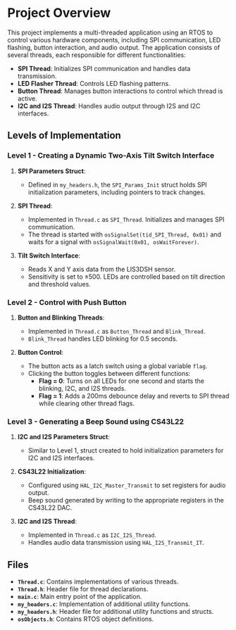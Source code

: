 # Project Overview

This project implements a multi-threaded application using an RTOS to control various hardware components, including SPI communication, LED flashing, button interaction, and audio output. The application consists of several threads, each responsible for different functionalities:

- **SPI Thread**: Initializes SPI communication and handles data transmission.
- **LED Flasher Thread**: Controls LED flashing patterns.
- **Button Thread**: Manages button interactions to control which thread is active.
- **I2C and I2S Thread**: Handles audio output through I2S and I2C interfaces.

## Levels of Implementation

### Level 1 - Creating a Dynamic Two-Axis Tilt Switch Interface

1. **SPI Parameters Struct**:
   - Defined in `my_headers.h`, the `SPI_Params_Init` struct holds SPI initialization parameters, including pointers to track changes.

2. **SPI Thread**:
   - Implemented in `Thread.c` as `SPI_Thread`. Initializes and manages SPI communication.
   - The thread is started with `osSignalSet(tid_SPI_Thread, 0x01)` and waits for a signal with `osSignalWait(0x01, osWaitForever)`.

3. **Tilt Switch Interface**:
   - Reads X and Y axis data from the LIS3DSH sensor.
   - Sensitivity is set to ±500. LEDs are controlled based on tilt direction and threshold values.

### Level 2 - Control with Push Button

1. **Button and Blinking Threads**:
   - Implemented in `Thread.c` as `Button_Thread` and `Blink_Thread`.
   - `Blink_Thread` handles LED blinking for 0.5 seconds.

2. **Button Control**:
   - The button acts as a latch switch using a global variable `flag`.
   - Clicking the button toggles between different functions:
     - **Flag = 0**: Turns on all LEDs for one second and starts the blinking, I2C, and I2S threads.
     - **Flag = 1**: Adds a 200ms debounce delay and reverts to SPI thread while clearing other thread flags.

### Level 3 - Generating a Beep Sound using CS43L22

1. **I2C and I2S Parameters Struct**:
   - Similar to Level 1, struct created to hold initialization parameters for I2C and I2S interfaces.

2. **CS43L22 Initialization**:
   - Configured using `HAL_I2C_Master_Transmit` to set registers for audio output.
   - Beep sound generated by writing to the appropriate registers in the CS43L22 DAC.

3. **I2C and I2S Thread**:
   - Implemented in `Thread.c` as `I2C_I2S_Thread`.
   - Handles audio data transmission using `HAL_I2S_Transmit_IT`.

## Files

- **`Thread.c`**: Contains implementations of various threads.
- **`Thread.h`**: Header file for thread declarations.
- **`main.c`**: Main entry point of the application.
- **`my_headers.c`**: Implementation of additional utility functions.
- **`my_headers.h`**: Header file for additional utility functions and structs.
- **`osObjects.h`**: Contains RTOS object definitions.




